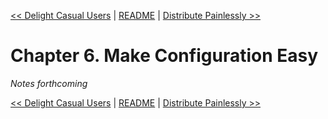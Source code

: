 [&lt;&lt; Delight Casual Users](ch05-delight-casual-users.md) | [README](README.md) | [Distribute Painlessly &gt;&gt;](ch07-distribute-painlessly.md)

# Chapter 6. Make Configuration Easy

*Notes forthcoming*

[&lt;&lt; Delight Casual Users](ch05-delight-casual-users.md) | [README](README.md) | [Distribute Painlessly &gt;&gt;](ch07-distribute-painlessly.md)